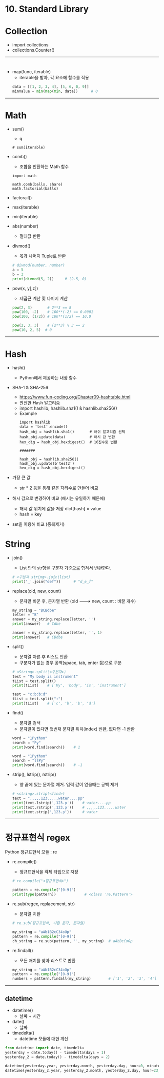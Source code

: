 # 10. Standard Library



# Collection
* import collections
* collections.Counter()





---
# 
* map(func, iterable)
    * iterable을 받아, 각 요소에 함수를 적용
    ```python
    data = [[1, 2, 3, 4], [5, 6, 0, 9]]
    minValue = min(map(min, data))      # 0
    ```



---
# Math
* sum()
    * q
    ```
    # sum(iterable)

    ```
* comb()
    * 조합을 반환하는 Math 함수
    ```
    import math
    
    math.comb(balls, share)
    math.factorial(balls)
    ```
* factorail()

* max(iterable)
* min(iterable)
* abs(number)
    * 절대값 반환
* divmod()
    * 몫과 나머지 Tuple로 반환
    ```python
    # divmod(number, number)
    a = 5
    b = 2
    print(divmod(5, 2))     # (2.5, 0)
    ```

* pow(x, y[,z])
    * 제곱근 계산 및 나머지 계산
    ```python
    pow(2, 3)       # 2**3 == 8
    pow(100, -2)    # 100**(-2) == 0.0001
    pow(100, (1/2)) # 100**(1/2) == 10.0

    pow(2, 3, 3)    # (2**3) % 3 == 2
    pow(10, 2, 5)  # 0
    ```

---
# Hash
* hash()
    * Python에서 제공하는 내장 함수
    
* SHA-1 & SHA-256
    * https://www.fun-coding.org/Chapter09-hashtable.html
    * 안전한 Hash 알고리즘
    * import hashlib, hashlib.sha1() & hashlib.sha256()
    * Example
        ```
        import hashlib
        data = 'test'.encode()
        hash_obj = hashlib.sha1()       # 해쉬 알고리즘 선택
        hash_obj.update(data)           # 해시 값 변환
        hex_dig = hash_obj.hexdigest()  # 16진수로 변환
        
        #######
      
        hash_obj = hashlib.sha256()
        hash_obj.update(b'test2')
        hex_dig = hash_obj.hexdigest()        
        ```

* 가장 큰 값
    * str * 2 등을 통해 같은 자리수로 만들어 비교
* 해시 값으로 변경하여 비교 (해시는 유일하기 때문에)
    * 해시 값 위치에 값을 저장 dict[hash] = value
    * hash = key
* set을 이용해 비교 (중복제거)    


# String
* join()
    * List 안의 str형을 구분자 기준으로 합쳐서 반환한다.
    ```python
    # <구분자 string>.join(list)
    print('_'.join("def"))      # "d_e_f"
    ```

* replace(old, new, count)
    * 문자열 바꾼 후, 문자열 반환 (old ---> new, count : 바꿀 개수)
    ```python
    my_string = "BCBdbe"
    letter = "B"
    answer = my_string.replace(letter, '')
    print(answer)   # Cdbe

    answer = my_string.replace(letter, '', 1)
    print(answer)   # CBdbe

    ```

* split()
    * 문자열 자른 후 리스트 반환
    * 구분자가 없는 경우 공백(space, tab, enter 등)으로 구분
    ```python
    # <String>.split(<구분자>)
    test = "My body is instrument"
    tList = test.split()
    print(tList)    # ['My', 'body', 'is', 'instrument']

    test = "c:b:b:d"
    tList = test.split(":")
    print(tList)    # ['c', 'b', 'b', 'd']
    ```
* find()
    * 문자열 검색
    * 문자열이 있다면 첫번재 문자열 위치(index) 반환, 없다면 -1 반환
    ```python
    word = "1Python"
    search = "Py"
    print(word.find(search))    # 1

    word = "1Python"
    search = "llPy"
    print(word.find(search))    # -1
    ```

* strip(), lstrip(), rstrip()
    * 양 끝에 있는 문자열 제거. 입력 값이 없을때는 공백 제거
    ```python
    # <string>.strip(<find>)
    text = ",,,,,123.....water....pp"
    print(text.lstrip(',123.p'))    # water....pp
    print(text.rstrip(',123.p'))    # ,,,,,123.....water
    print(text.strip(',123.p'))     # water

    ```
        


---
# 정규표현식 regex
Python 정규표현식 모듈 : re
* re.compile()
    * 정규표현식을 객체 타입으로 저장
    ```python
    # re.compile("<정규표현식>")

    pattern = re.compile("[0-9]")
    print(type(pattern))             # <class 're.Pattern'>
    ```
    
* re.sub(regex, replacement, str)
    * 문자열 치환
    ```python
    # re.sub(정규표현식, 치환 문자, 문자열)

    my_string = "aAb1B2cC34oOp"
    pattern = re.compile("[0-9]")
    ch_string = re.sub(pattern, '', my_string)  # aAbBcCoOp
    ```

* re.findall()
    * 모든 매치를 찾아 리스트로 반환
    ```python
    my_string = "aAb1B2cC34oOp"
    pattern = re.compile("[0-9]")
    numbers = pattern.findall(my_string)        # ['1', '2', '3', '4']
    ```


---
## datetime
* datetime()
    * 날짜 + 시간
* date()
    * 날짜
* timedelta()
    * datetime 모듈에 대한 계산
```py
from datetime import date, timedelta
yesterday = date.today() - timedelta(days = 1)
yesterday_2 = date.today() - timedelta(days = 2)

datetime(yesterday.year, yesterday.month, yesterday.day, hour=0, minute=0, second=0, microsecond=0),
datetime(yesterday_2.year, yesterday_2.month, yesterday_2.day, hour=23, minute=59, second=59, microsecond=999),
```


